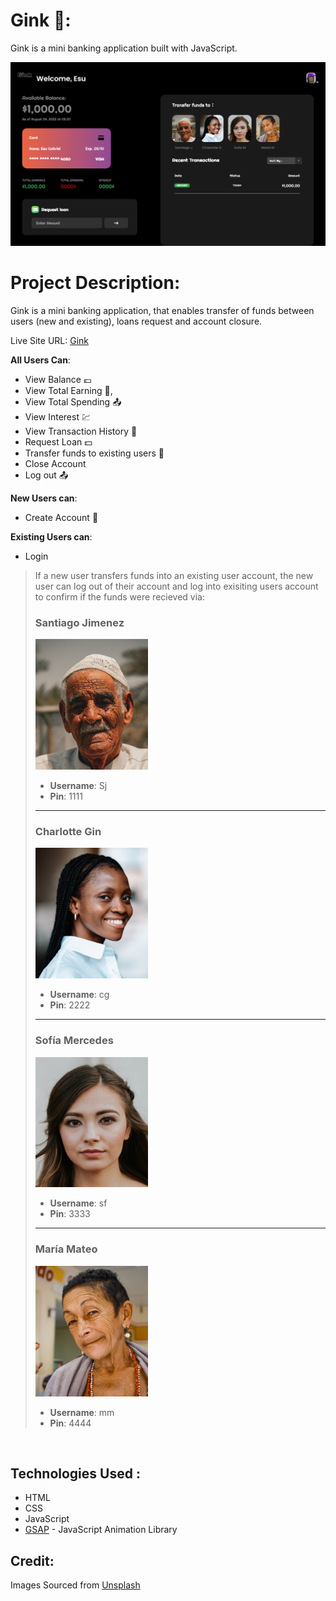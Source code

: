 # **Gink** 🏦:
Gink is a mini banking application built with JavaScript.

![Pictorial Description of Gink](./img/view.png)


# **Project Description**:

Gink is a mini banking application, that enables transfer of funds between users (new and existing), loans request and account closure. 

Live Site URL: [Gink](https://gink.netlify.app)

**All Users Can**:

- View Balance 💶
- View Total Earning 📩, 
- View Total Spending 📤 
- View Interest 💹
- View Transaction History 📜
- Request Loan 💵
- Transfer funds to existing users 💸
- Close Account
- Log out 📤

**New Users can**: 
- Create Account 📂

**Existing Users can**: 
- Login

> If a new user transfers funds into an existing user account, the new user can log out of their account and log into exisiting users account to confirm if the funds were recieved via:
>
> ### **Santiago Jimenez** </br>
>
> <img src="./img/img-1.jpg" width="180" height="auto"> </br>
>
> - **Username**: Sj
> - **Pin**: 1111
>
> ---
>
> ### **Charlotte Gin** </br>
>
> <img src="./img/img-2.jpg" width="180" height="auto"> </br>
>
> - **Username**: cg
> - **Pin**: 2222
>
> ---
>
> ### **Sofía Mercedes** </br>
>
> <img src="./img/img-3.jpg" width="180" height="auto"> </br>
>
> - **Username**: sf
> - **Pin**: 3333
>
> ---
>
> ### **María Mateo** </br>
>
> <img src="./img/img-4.jpg" width="180" height="auto"> </br>
>
> - **Username**: mm
> - **Pin**: 4444 </br>
</br>

## **Technologies Used** :
- HTML
- CSS
- JavaScript
- [GSAP](https://greensock.com/gsap/) - JavaScript Animation Library



## **Credit**: 
Images Sourced from [Unsplash](www.unsplash.com)